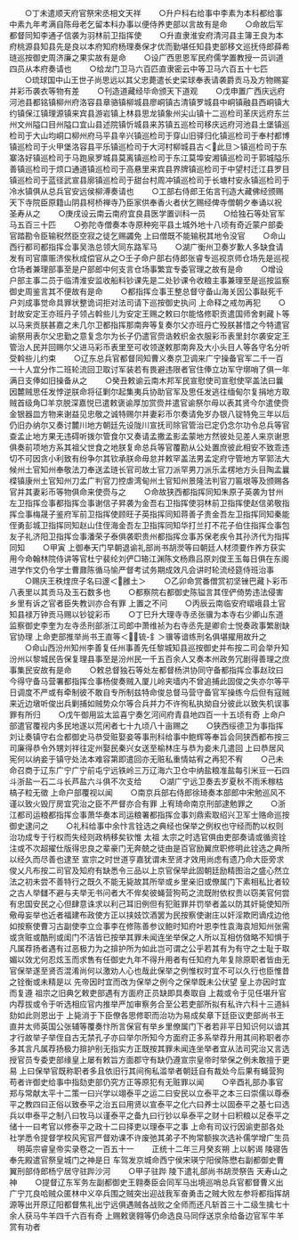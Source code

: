 <!-- { "loadSidebar": true } -->
　　○丁未遣顺天府官祭宋丞相文天祥
　　○升户科右给事中李素为本科都给事中素九年考满自陈母老乞留本科办事以便侍养吏部以言故有是命
　　○命故后军都督同知李通子信袭为羽林前卫指挥使
　　○升直隶淮安府清河县主簿王良为本府桃源县知县先是良以本府知府杨理奏保才优而勤堪任知县吏部移文巡抚侍郎薛希琏巡按御史周济廉之果实故有是命
　　○设广西思恩军民府儒学置教授一员训道四员从本府奏请也
　　○给龙门卫马六百匹直隶密云中等卫马六百五十七匹
　　○琉球国中山王世子尚思远以其父忠薨遣长史梁球奉表请袭爵贡马及方物赐宴并彩币袭衣等物有差
　　○刊造道藏经毕命颁天下道观
　　○戊申置广西庆远府河池县都铭镇柳州府洛容县章骆镇柳城县廖峒镇古清镇罗城县中峒镇融县西峒镇大约镇保江镇理源镇来宾县游岩镇上林县思龙镇象州尖山镇十二巡检司革庆远府东兰州文州隘口目州隘口宜山县述院镇忻城县来苏镇五巡检司移庆远府河池县土堡镇巡检司于大山均峒口柳州府马平县辛兴镇巡检司于穿山旧驿归化镇巡检司于奉村都博镇巡检司于火甲堡洛容县平乐镇巡检司于大河村柳城县古＜此旦＞镇巡检司于东寨洛好镇巡检司于马跑泉罗城县莫离镇巡检司于东江莫埠安湘镇巡检司于郭城隘乐善镇巡检司于烦口通道镇巡检司于高悬里来宾县界牌镇巡检司于中望村迁江县罗目镇巡检司于蓝径武宣县廓镇巡检司于甜台村周冲镇巡检司于长塘村安永镇巡检司于冷水镇俱从总兵官安远侯柳溥奏请也
　　○工部右侍郎王佑言刊造大藏佛经颁赐天下寺院臣原籍山阴县柯桥禅寺乃臣家供奉香火者伏乞赐经俾寺僧朝夕奉诵以祝  圣寿从之
　　○庚戌设云南云南府宜良县医学置训科一员
　　○给独石等处官军马五百三十匹
　　○弥陀寺僧奏本寺原种宛平县土城外地十八顷有奇近蒙户部委官踏勘令臣输税然臣空寂之徒乞赐蠲免  上曰僧既不能输税其地令没官
　　○命山西行都司都指挥佥事吴浩总领大同东路军马
　　○湖广衡州卫奏岁歉人多缺食请发有司官廪赈济俟秋成偿官从之○壬子命户部右侍郎张睿专巡视京师仓场先是巡视仓场者兼理部事至是户部郎中何支言仓场事繁宜专委官理之故有是命
　　○增设户部主事二员于临清淮安监收船料钞课先是二处钞课令收粮主事兼理至是巡按监察御史周鉴言其不便故有是命
　　○都指挥佥事王整总督守备山海关因公事敺死千户刘成事觉命具罪状整诡词拒对法司请下巡按御史执问  上命释之戒勿再犯
　　○封故安定王亦班丹子领占斡些儿为安定王赐之敕曰尔能恪修职贡遣国师舍剌藏卜等以马来贡朕甚嘉之未几尔卫都指挥那南奔等复奏尔父亦班丹亡殁朕甚惜之今特遣官谕祭用表尔父忠勤之意复念尔为长子仍遣官赍诰敕织金衣服彩币表里封尔袭安定王管治人民并回赐尔父进马彩币表里至可收领遂敕那南奔及大小头目人等各守名分听受斡些儿约束
　　○辽东总兵官都督同知曹义奏京卫调来广宁操备官军二千一百一十人宜分作二班轮流回卫取讨军装若有畏避违限者官住俸立功军守墎哨了俱一年满日支俸如旧操备从之
　　○癸丑敕谕云南木邦军民宣慰使司宣慰使罕盖法曰曩因麓贼思任发悖逆朕命将征剿尔起集夷兵协助官军及思任发逃往缅甸尔复捐地方取贼首级角□羊京脱深嘉悦已遣敕褒谕厚加赏赍并遣官谕祭尔毋以表其贤今尔遣使赍金银器皿方物来谢益见忠敬之诚特赐尔并妻彩币尔奏请免岁办银八锭特免三年以后仍旧办纳尔又奏讨麓川地方朝廷先设陇川宣抚司除官管治已定仍念尔功令总兵等官查孟止地方果无违碍听拨尔管食尔又奏请孟撒孟影孟蒙地方然彼处见差人来京谢恩俱奏前项地方系其祖父世食之地朕复命总兵等官覆勘从公处置庶彼此相安不致乖违切不可因贪小利致有纷争尔其钦承朕命毋怠并敕罕盖法男孟定府守管地方罕郭法大候州土官知州奉敬法刀奉送孟琏长官司故土官刀派罕男刀派乐孟楞地方头目陶孟曩楪镇康州土官知州刀孟广判官刀控虐湾甸州土官知州景隆法判官刀匾垠等及颁赐各官并其妻彩币等物俱命来使赍与之
　　○命故狭西都指挥同知朱原子英袭为甘州左卫指挥佥事都指挥佥事谢信子昇袭为金吾右卫指挥使羽林前卫指挥使赵信弟敬指挥佥事梅晟子鉴府军前卫指挥使顾旺子英指挥同知蒋善子贵金吾左卫指挥同知秦能侄勇彭城卫指挥同知赵山住侄海金吾左卫指挥同知华打兰打不花子伯住指挥佥事包友子礼济阳卫指挥佥事潘荣子泰俱袭职贵州都指挥佥事苏保老疾令其孙济代为指挥同知
　　○甲寅  上御奉天门早朝退谕礼部尚书胡濙等曰朝廷人材须要作养方获实用今命翰林院侍讲等官杜宁裴纶刘俨□辂江渊陈文杨鼎吕原刘俊王玉每日俱在东阁进学作文仍令学士曹鼐陈循马愉严督考试务期成效凡会讲时轮流经筵侍班治事
　　○赐庆王秩煃庶子名曰邃＜雝土＞
　　○乙卯命赏番僧赏初坚锉巴藏卜彩币八表里以其贡马及玉石数多也
　　○都察院右都御史陈镒言其侄俨倚势违法侵害乡里有诉之官者臣失教训亦合有罪  上置之不问
　　○丙辰云南临安府嶍峨县土官知县禄万钟贡马赐以钞锭彩币
　　○丁巳升大理寺寺丞张骥为本寺右少卿山东道监察御史李奎为左寺丞刑部浙江司郎中萧维祯为右寺丞先是卿俞士悦奏政事繁剧缺官协理  上命吏部推举尚书王直等＜锍-釒＞骥等谙练刑名俱堪擢用故升之
　　○命山西汾州知州李善复任州事善先任黎城知县巡按御史并布按二司会举升知汾州以黎城民告保复理县事至是汾州民一千五百余人又奏本州政务冗剧得善理之庶事集民安故有是命
　　○敕总督独石等处左都督杨洪协同守备都指挥佥事赵玟曰今得守备马营署都指挥佥事杨俊奏贼入厦儿岭夹墙内不曾追捕此固俊之失亦尔等平日调度不严或有牵制彼不敢自专所制兹特命俊总督马营守备官军操练今后但有寇贼来近边墩听俊出兵剿捕如贼势众尔等合兵并力不许徇私执拗自分彼此以致失机误事罪有所归
　　○戊午御用监太监喜宁奏乞河间府青县地四百一十五顷有奇  上命户部遣官覆视内多民地遂以荒闲者七十九顷八十亩赐之
　　○狭西绥德卫为事指挥刘让奏镇守右佥都御史马恭受赃娶妾等事刑科给事中鲍辉等奉旨会同狭西都布按三司廉得恭令外甥刘祥往定州娶民秦兴女送至榆林庄与恭为妾未几遣回  上曰恭居风宪何以纳妾于镇守处法本难容第即遣回亦无赃私重情姑宥之再犯不宥
　　○己未命召商于辽东广宁广宁前屯宁远铁岭三万辽海六卫仓中纳盐粮准盐每引米豆一石四斗浙盐一石二斗长芦盐六斗俱不次支给
　　○湖广宁远卫奏去岁夏秋不雨禾稼枯槁子粒无徵  上命户部覆视以闻
　　○南京兵部右侍郎徐琦奏本部郎中宋勉巡风不谨以致火毁厅房宜究治之臣不严督亦合有罪  上宥琦命南京刑部逮勉罪之
　　○浙江都司运粮都指挥佥事萧华奏本司运粮署都指挥佥事刘鼎索取绍兴卫军士赂命巡按御史逮问之
　　○礼科给事中余忭言铨选之典经也保举之例权也守经而酌以权则治功成专于行权而失经则政柄移矣钦惟  太祖  太宗之时选官俱由吏部奏请或循资铨注或不次超擢仕版得忠良之辈豪门无奔兢之徒由是百官励翼庶职修明此铨选之典所以经久而尽善也逮至  宣宗之时世道亨嘉犹谓未至贤才效用尚虑有遗乃命大臣旁求俊乂凡布按二司官及知府有缺悉令三品以上京官保举此固朝廷励精图治之盛心然立法之初未尝不善特行之既久不能无毙故其所举或乡里亲旧或僚属门下素相私比者较之古人举讎不避与夫举无书问者大不侔矣彼蝇营狗苟之流既附依权贵以窃美官何尝有忠国安民之心但肆意诛求以利己耳旧例但有犯赃罪并罚举者盖以防其奸毙使知所儆毋妄举也近者福建布政使方正以挟妓饮酒罢为民按察使谢庄以奸淫欺罔谪戍边他如按察使曹习古副使李立佥事李在修陈善参议鲍时知府叶恩李性袁海袁旭知州张需或贪赃或酷刑或闺门不洁皆已按举其罪未闻连坐举保之人所以互相仿傚略不知惧于凡属荐扬者遇有过恶极力为之揜护所为如此岂可谓之公乎若其有为有守之士耻于取媚以效尤何忍炫玉而求售有任御史九年不得升用者有任知府九年复除原职者皆由无官保举遂至贤否混淆尚何以激劝人心也哉此保举之例惟权时宜不可以久行也臣惟昔之铨衡或未精是以  先帝因时宜而改为保举之例今之保举既未公伏望  皇上亦因时宜而复遵  祖宗之旧典乞敕吏部遇有方面府正员缺即具奏取自  上裁或令于见任堪升官内荐拔或令于听选相应官内推举严加审察务合至公若吏部所拟有私许六科十三道紏劾如此则恩出于  上毙消于下臣僚各思修职而治功为易成矣章下廷臣议吏部尚书王直并太师英国公张辅等覆奏忭所言保官有举乡里僚属门下者若非平日知识何以谙其才行故举子举侄自古无禁孔子亦曰举尔所知今方面府正多系举荐升用其间称职者亦多其言凡属荐扬极力揜护别无指实方正既按其罪未闻连坐举者宜从法司究治又言选授官员专委吏部缘皇上屡有敕旨方面郡守有缺仍遵宣宗皇帝时举保之例未敢擅于更易  上曰保举官既称职者多且依旧行其间徇私滥举者朝廷自有裁处今后果有蝇营狗苟者许御史给事中指劾吏部仍究方正等原犯有无赃罪以闻
　　○辛酉礼部办事官郑与常献太平十二策一曰兴学以翊泰平之运二曰安民以立泰平之本三曰崇儒以尊泰平之教四曰正俗以致泰平之治五曰用贤以宣泰平之化六曰养士以固泰平之基七曰选兵以申泰平之制八曰牧马以谨泰平之备九曰行钞以阜泰平之财十曰积粮以足泰平之储十一曰考官以修泰平之政十二曰择吏以理泰平之事  上命有司议行因谕吏部各处社学悉令提督学校风宪官严督劝课不许废弛其弟子不拘常额挨次选补儒学增广生员
　明英宗睿皇帝实录卷之一百五十一
　　正统十二年三月癸亥朔  上以躬谒  陵寝告  奉先殿遣官祭皇城门之神是日  车驾发京城命西宁侯宋瑛宁阳侯陈懋右副都御史曹翼刑部侍郎杨宁居守驻跸沙河
　　○甲子驻跸  陵下遣礼部尚书胡濙祭告  天寿山之神
　　○提督辽东军务左副都御史王翱奏臣会同军马出境巡哨总兵官都督曹义出广宁兀良哈贼众匿林中义卒兵围之贼突出迎战我军奋勇击之贼大败左参将都指挥胡源等出开原辽阳都督焦礼出宁远俱遇贼各战败之全师而还凡斩首三十二级生擒七十余人获马牛羊四千六百有奇  上赐敕褒翱等仍命选良马同俘送京余给备边官军牛羊赏有功者
